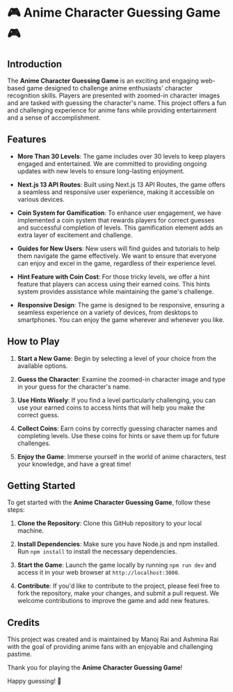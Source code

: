 # 🎮 Anime Character Guessing Game 🎮

## Introduction

The **Anime Character Guessing Game** is an exciting and engaging web-based game designed to challenge anime enthusiasts' character recognition skills. Players are presented with zoomed-in character images and are tasked with guessing the character's name. This project offers a fun and challenging experience for anime fans while providing entertainment and a sense of accomplishment.

## Features

- **More Than 30 Levels**: The game includes over 30 levels to keep players engaged and entertained. We are committed to providing ongoing updates with new levels to ensure long-lasting enjoyment.

- **Next.js 13 API Routes**: Built using Next.js 13 API Routes, the game offers a seamless and responsive user experience, making it accessible on various devices.

- **Coin System for Gamification**: To enhance user engagement, we have implemented a coin system that rewards players for correct guesses and successful completion of levels. This gamification element adds an extra layer of excitement and challenge.

- **Guides for New Users**: New users will find guides and tutorials to help them navigate the game effectively. We want to ensure that everyone can enjoy and excel in the game, regardless of their experience level.

- **Hint Feature with Coin Cost**: For those tricky levels, we offer a hint feature that players can access using their earned coins. This hints system provides assistance while maintaining the game's challenge.

- **Responsive Design**: The game is designed to be responsive, ensuring a seamless experience on a variety of devices, from desktops to smartphones. You can enjoy the game wherever and whenever you like.

## How to Play

1. **Start a New Game**: Begin by selecting a level of your choice from the available options.

2. **Guess the Character**: Examine the zoomed-in character image and type in your guess for the character's name.

3. **Use Hints Wisely**: If you find a level particularly challenging, you can use your earned coins to access hints that will help you make the correct guess.

4. **Collect Coins**: Earn coins by correctly guessing character names and completing levels. Use these coins for hints or save them up for future challenges.

5. **Enjoy the Game**: Immerse yourself in the world of anime characters, test your knowledge, and have a great time!

## Getting Started

To get started with the **Anime Character Guessing Game**, follow these steps:

1. **Clone the Repository**: Clone this GitHub repository to your local machine.

2. **Install Dependencies**: Make sure you have Node.js and npm installed. Run `npm install` to install the necessary dependencies.

3. **Start the Game**: Launch the game locally by running `npm run dev` and access it in your web browser at `http://localhost:3000`.

4. **Contribute**: If you'd like to contribute to the project, please feel free to fork the repository, make your changes, and submit a pull request. We welcome contributions to improve the game and add new features.

## Credits

This project was created and is maintained by Manoj Rai and Ashmina Rai with the goal of providing anime fans with an enjoyable and challenging pastime. 

Thank you for playing the **Anime Character Guessing Game**!

Happy guessing! 🎉

